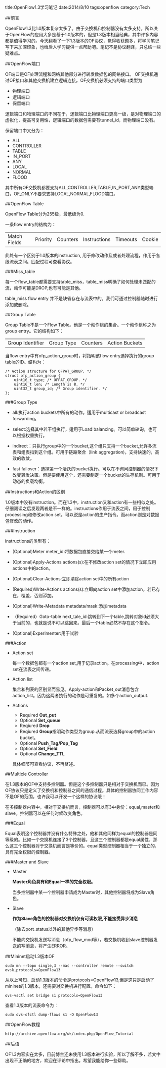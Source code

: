 title:OpenFlow1.3学习笔记
date:2014/8/10
tags:openflow
category:Tech

##前言

OpenFlow1.3比1.0版本复杂太多了。由于交换机和控制器没有太多支持，所以关于OpenFlow的应用大多是基于1.0版本的，但是1.3版本相当经典，其中许多内容都是值得学习的。今天翻看了一下1.3版本的OF协议，觉得收获颇多，将学习笔记写下来加深印象，也给后人学习提供一点帮助吧。笔记不是协议翻译，只总结一些疑难点。

##OpenFlow端口

OF端口是OF处理流程和网络其他部分进行转发数据包的网络接口。
OF交换机通过OF接口和其他交换机建立逻辑连接。OF交换机必须支持的端口类型为

* 物理端口
* 逻辑端口
* 保留端口

逻辑端口和物理端口的不同在于，逻辑端口比物理端口更高一级，是对物理端口的虚拟化，提高可复用性，逻辑端口的数据包需要有tunnel_id，而物理端口没有。	

 保留端口中又分为：

* ALL
* CONTROLLER
* TABLE
* IN_PORT
* ANY
* LOCAL
* NORMAL
* FLOOD

其中所有OF交换机都要支持ALL,CONTROLLER,TABLE,IN_PORT,ANY类型端口，OF_ONLY不要求支持LOCAL,NORMAL,FLOOD端口。

##OpenFlow Table

OpenFlow Table分为255级，最低级为0.

一条flow entry的结构为：

<table class="table-bordered table-striped table-condensed">
    <tr>
        <td>Match Fields</td>
		<td>Priority</td>
		<td>Counters</td>
		<td>Instructions</td>
		<td>Timeouts</td>
		<td>Cookie</td>
    </tr>
</table>

此处有一个区别于1.0版本的instruction,	用于修改动作及或者处理流程，作用于各级流表之间。匹配过程可查看协议。

###Miss_table

每一个flow\_table都需要支持table\_miss，table_miss明确了如何处理未匹配的流，动作可能是DROP,也有可能是其他。

table\_miss flow entry 并不是缺省存在与流表中的。我们可通过控制器随时进行添加或删除。

##Group Table

Group Table不是一个Flow Table。他是一个动作组的集合。一个动作组称之为group entry。它的结构如下：

<table class="table-bordered table-striped table-condensed">
    <tr>
        <td>Group Identifier</td>
		<td>Group Type</td>
		<td>Counters</td>
		<td>Action Buckets</td>
    </tr>
</table>

当flow entry中有ofp_action_group时，将指明该flow entry选择执行的group table的ID。结构为：

	/* Action structure for OFPAT_GROUP. */
	struct ofp_action_group {
		uint16_t type; /* OFPAT_GROUP. */
		uint16_t len; /* Length is 8. */
		uint32_t group_id; /* Group identifier. */
	};

###Group Type

* all:执行action buckets中所有的动作。适用于multicast or broadcast forwarding。

* select:选择其中若干组执行，适用于Load balancing。可以简单轮询，也可以根据权重执行。

* indirect：只执行group中的一个bucket,这个组只支持一个bucket,允许多流表和组表指到这个组。可用于链路聚合（link aggregation)，支持快速的，高效的收敛。

* fast failover：选择第一个活跃的bucket执行。可以在不询问控制器的情况下改变转发决策。但是要使用这个，还需要制定一个bucket的生存机制。可用于动态的负载均衡。

##Instructions和Action的区别

1.0版本中没有instruction。而在1.3中，instruction又和action有一些相似之处。仔细阅读之后发现两者是不一样的。instructions作用于流表之间，用于控制processing和修改action set。可以说是action的生产指令。而action则是对数据包修改的动作。

###Instruction

instructions的类型有：

* (Optional)Meter meter_id:将数据包直接交给某一个meter.
 
* (Optional)Apply-Actions actions(s):在不修改action set的情况下立即应用actions中的action。
 
* (Optional)Clear-Actions:立即清除action set中的所有action

* (Required)Write-Actions actions(s):立即向action set中添加action，若已存在，覆盖，否则添加。

* (Optional)Write-Metadata metadata/mask:添加metadata

* （Required）Goto-table next\_tale\_id:跳转到下一个table,跳转对象id必须大于当前的，也就是说不可以跳回来。最后一个table必然不存在这个指令。

* (Optional)Experimenter:用于试验 

###Action

* Action set 

	每一个数据包都有一个action set,用于记录action。在processing中，action set在流表之间传递。

* Action list
	
	集合和列表的区别显而易见。Apply-action和Packet_out消息包含action_list。因为这两者执行的动作是可重复的。如多个action_output.

* Actions

	* Required **Out\_put**
	* Optional **Set\_queue**
	* Reqiured **Drop**
	* Reqiured **Group**指明动作类型为group.从而流表选择group中的action bucket。
	* Optional **Push\_Tag/Pop\_Tag**
	* Optional **Set\_Field**
	* Optional **Change\_TTL**
	
	具体细节可查看协议，不再赘述。
 

##Multicle Controller

在1.3版本的OF中支持多控制器。但是这个多控制器只是相对于交换机而已。因为OF协议只是定义了交换机和控制器之间的通信过程。具体的控制器协同工作内容不是OF的范围。也许我可以开发一个这样的协议哦！

在多控制器内容中，相对于交换机而言，控制器可以有3中身份：equal,master和slave。控制器可以在任何时候改变角色。

###Equal

Equal表明这个控制器并没有什么特殊之处，他和其他同样为equal的控制器是同等级的。比如一个交换机连接了3个控制器，且这三个控制器都是equal属性，那么这三个控制器对于交换机而言是等价的。equal类型控制器相当于一个独立的，具有完全权限的控制器。


###Master and Slave

* Master

	**Master角色具有和Equal一样的完全权限。**

	当多控制器中某一个控制器申请成为Master时，其他控制器将成为Slave角色。

* Slave

	**作为Slave角色的控制器对交换机仅有可读权限,不能接受异步消息**
	
	（除去port\_status以外的其他异步等消息）
	
	不能向交换机发送写消息（ofp\_flow\_mod等），若交换机收到slave控制器发送的写消息，将产生ERROR。	

##Mininet启动1.3版本OF

	sudo mn --topo single,3 --mac --controller remote --switch ovsk,protocols=OpenFlow13

从以上可知，启动1.3版本的命令是protocols=OpenFlow13,但是这只是启动了mininet的1.3版本，还需要对交换机进行配置。命令如下： 

	ovs-vsctl set bridge s1 protocols=OpenFlow13

查看1.3版本的流表命令为：

	sudo ovs-ofctl dump-flows s1 -O OpenFlow13

##OpenFlow教程

	http://archive.openflow.org/wk/index.php/OpenFlow_Tutorial

##后语

OF1.3内容实在太多，目前博主还未使用1.3版本进行实验，所以了解不多，若文中出现不正确的地方，欢迎在评论中指出。希望我能给你一些帮助。
